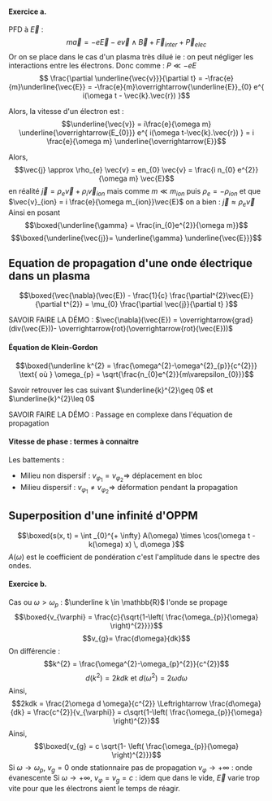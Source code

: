#### Exercice a.
PFD à $\vec{E}$ : 
$$m\vec{a} = -e\vec{E} -e \vec{v} \wedge \vec{B}+\vec{F}_{inter} + \vec{P}_{elec}$$
Or on se place dans le cas d'un plasma très dilué ie : on peut négliger les interactions entre les électrons. Donc comme : $P \ll -eE$
$$ \frac{\partial \underline{\vec{v}}}{\partial t}  = -\frac{e}{m}\underline{\vec{E}} = -\frac{e}{m}\overrightarrow{\underline{E}}_{0} e^{ i(\omega t - \vec{k}.\vec{r}) }$$

Alors, la vitesse d'un électron est : 
$$\underline{\vec{v}} = i\frac{e}{\omega m} \underline{\overrightarrow{E_{0}}} e^{ i(\omega t-\vec{k}.\vec{r}) } = i \frac{e}{\omega m} \underline{\overrightarrow{E}}$$

Alors, 
$$\vec{j} \approx \rho_{e} \vec{v} = en_{0} \vec{v} = \frac{i n_{0} e^{2}}{\omega m} \vec{E}$$
en réalité $\vec{j} = \rho_{e}\vec{v} + \rho_{i} \vec{v}_{ion}$ mais comme $m \ll m_{ion}$ puis $\rho_{e}=-\rho_{ion}$ et que $\vec{v}_{ion} = i \frac{e}{\omega m_{ion}}\vec{E}$ on a bien : $\vec{j} \approx \rho_{e}\vec{v}$
Ainsi en posant
$$\boxed{\underline{\gamma} = \frac{in_{0}e^{2}}{\omega m}}$$
$$\boxed{\underline{\vec{j}}= \underline{\gamma} \underline{\vec{E}}}$$



## Equation de propagation d'une onde électrique dans un plasma
$$\boxed{\vec{\nabla}(\vec{E}) - \frac{1}{c} \frac{\partial^{2}\vec{E}}{\partial t^{2}} = \mu_{0} \frac{\partial \vec{j}}{\partial t}  }$$

SAVOIR FAIRE LA DÉMO : $\vec{\nabla}(\vec{E}) = \overrightarrow{grad}(div(\vec{E}))- \overrightarrow{rot}(\overrightarrow{rot}(\vec{E}))$

#### Équation de Klein-Gordon
$$\boxed{\underline k^{2} = \frac{\omega^{2}-\omega^{2}_{p}}{c^{2}}} \text{ où } \omega_{p} = \sqrt{\frac{n_{0}e^{2}}{m\varepsilon_{0}}}$$

Savoir retrouver les cas suivant $\underline{k}^{2}\geq 0$ et $\underline{k}^{2}\leq 0$ 

SAVOIR FAIRE LA DÉMO : Passage en complexe dans l'équation de propagation

#### Vitesse de phase : termes à connaitre
Les battements : 
- Milieu non dispersif : $v_{\varphi_{1}} = v_{\varphi_{2}} \Rightarrow$ déplacement en bloc
- Milieu dispersif : $v_{\varphi_{1}} \neq v_{\varphi_{2}} \Rightarrow$ déformation pendant la propagation


## Superposition d'une infinité d'OPPM
$$\boxed{s(x, t) = \int _{0}^{+ \infty} A(\omega) \times \cos(\omega t - k(\omega) x) \, d\omega }$$
$A(\omega)$ est le coefficient de pondération c'est l'amplitude dans le spectre des ondes. 

#### Exercice b.
Cas ou $\omega > \omega_{p}$ : $\underline k \in \mathbb{R}$ l'onde se propage 
$$\boxed{v_{\varphi} = \frac{c}{\sqrt{1-\left( \frac{\omega_{p}}{\omega} \right)^{2}}}}$$
$$v_{g}= \frac{d\omega}{dk}$$
On différencie : 
$$k^{2} = \frac{\omega^{2}-\omega_{p}^{2}}{c^{2}}$$
$$d(k^{2}) = 2kdk \text{ et } d(\omega^{2}) = 2 \omega d\omega$$
Ainsi, 
$$2kdk = \frac{2\omega d \omega}{c^{2}} \Leftrightarrow \frac{d\omega}{dk} = \frac{c^{2}}{v_{\varphi}} = c\sqrt{1-\left( \frac{\omega_{p}}{\omega} \right)^{2}}$$
Ainsi, 
$$\boxed{v_{g} = c \sqrt{1- \left( \frac{\omega_{p}}{\omega} \right)^{2}}}$$
Si $\omega \to \omega_{p}$, 
$v_{g} = 0$ onde stationnaire pas de propagation
$v_{\varphi} \to + \infty$ : onde évanescente
Si $\omega \to + \infty$, 
$v_{\varphi} = v_{g} = c$ : idem que dans le vide, $\vec{E}$ varie trop vite pour que les électrons aient le temps de réagir. 
